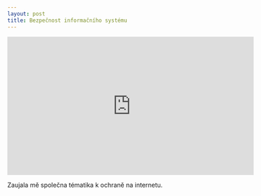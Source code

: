 ```yaml
---
layout: post
title: Bezpečnost informačního systému
---
```




<iframe width="560" height="315" src="https://www.youtube.com/watch?v=ogxG3zRaxTw" frameborder="0" allowfullscreen></iframe>


Zaujala mě společna tématika k ochraně na internetu.
